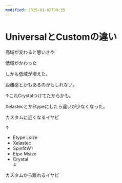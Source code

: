 ```yaml
---
modified: 2025-01-02T00:35
---
```

# UniversalとCustomの違い

高域が変わると思いきや

低域がかわった

しかも低域が増えた。

距離感とかもあるのかもしれない。

↑これCrystalつけてたからかも。

XelastecとかEtypeにしたら違いが少なくなった。

カスタムに近くなるイヤピ

↑

- Etype Lsize  
- Xelastec  
- SpinfitW1  
- Etpe Msize  
- Crystal  
↓  

カスタムから離れるイヤピ